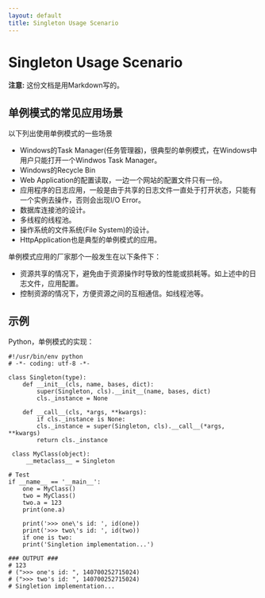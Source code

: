 ```yaml
---
layout: default
title: Singleton Usage Scenario
---
```


Singleton Usage Scenario
========================

**注意:** 这份文档是用Markdown写的。

## 单例模式的常见应用场景

以下列出使用单例模式的一些场景

- Windows的Task Manager(任务管理器)，很典型的单例模式，在Windows中用户只能打开一个Windwos Task Manager。
- Windows的Recycle Bin
- Web Application的配置读取，一边一个网站的配置文件只有一份。
- 应用程序的日志应用，一般是由于共享的日志文件一直处于打开状态，只能有一个实例去操作，否则会出现I/O Error。
- 数据库连接池的设计。
- 多线程的线程池。
- 操作系统的文件系统(File System)的设计。
- HttpApplication也是典型的单例模式的应用。

单例模式应用的厂家那个一般发生在以下条件下：

- 资源共享的情况下，避免由于资源操作时导致的性能或损耗等。如上述中的日志文件，应用配置。
- 控制资源的情况下，方便资源之间的互相通信。如线程池等。

## 示例

Python，单例模式的实现：

    #!/usr/bin/env python
    # -*- coding: utf-8 -*-
    
    class Singleton(type):
        def __init__(cls, name, bases, dict):
            super(Singleton, cls).__init__(name, bases, dict)
            cls._instance = None
    
        def __call__(cls, *args, **kwargs):
            if cls._instance is None:
            cls._instance = super(Singleton, cls).__call__(*args, **kwargs)
            return cls._instance
    
     class MyClass(object):
         __metaclass__ = Singleton
    
    # Test
    if __name__ == '__main__':
        one = MyClass()
        two = MyClass()
        two.a = 123
        print(one.a)
    
        print('>>> one\'s id: ', id(one))
        print('>>> two\'s id: ', id(two))
        if one is two:
        print('Singletion implementation...')
    
    ### OUTPUT ###
    # 123
    # (">>> one's id: ", 140700252715024)
    # (">>> two's id: ", 140700252715024)
    # Singletion implementation...

